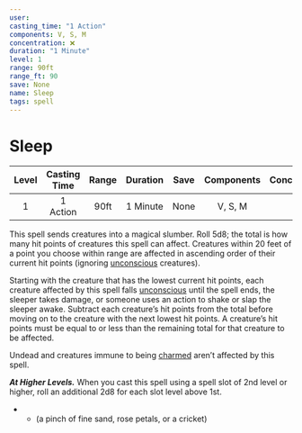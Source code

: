 ```yaml
---
user:
casting_time: "1 Action"
components: V, S, M
concentration: ❌
duration: "1 Minute"
level: 1
range: 90ft
range_ft: 90
save: None
name: Sleep
tags: spell
---
```


# Sleep

| **Level** | **Casting Time** | **Range** | **Duration** | **Save** | **Components** | **Concentration** |
|:---:|:---:|:---:|:---:|:---:|:---:|:---:|
| 1 | 1 Action | 90ft | 1 Minute | None | V, S, M | ❌ |

This spell sends creatures into a magical slumber. Roll 5d8; the total is how many hit points of creatures this spell can affect. Creatures within 20 feet of a point you choose within range are affected in ascending order of their current hit points (ignoring [unconscious](https://www.dndbeyond.com/compendium/rules/basic-rules/appendix-a-conditions#Unconscious) creatures).

Starting with the creature that has the lowest current hit points, each creature affected by this spell falls [unconscious](https://www.dndbeyond.com/compendium/rules/basic-rules/appendix-a-conditions#Unconscious) until the spell ends, the sleeper takes damage, or someone uses an action to shake or slap the sleeper awake. Subtract each creature’s hit points from the total before moving on to the creature with the next lowest hit points. A creature’s hit points must be equal to or less than the remaining total for that creature to be affected.

Undead and creatures immune to being [charmed](https://www.dndbeyond.com/compendium/rules/basic-rules/appendix-a-conditions#Charmed) aren’t affected by this spell.

_**At Higher Levels.**_ When you cast this spell using a spell slot of 2nd level or higher, roll an additional 2d8 for each slot level above 1st.

* - (a pinch of fine sand, rose petals, or a cricket)